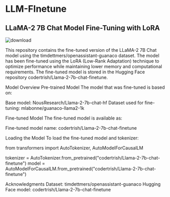 # LLM-FInetune


## LLaMA-2 7B Chat Model Fine-Tuning with LoRA


![download](https://github.com/user-attachments/assets/ccaab291-4f76-4802-ad5d-0552796780ec)




This repository contains the fine-tuned version of the LLaMA-2 7B Chat model using the timdettmers/openassistant-guanaco dataset. The model has been fine-tuned using the LoRA (Low-Rank Adaptation) technique to optimize performance while maintaining lower memory and computational requirements. 
The fine-tuned model is stored in the Hugging Face repository codertrish/Llama-2-7b-chat-finetune.

Model Overview
Pre-trained Model
The model that was fine-tuned is based on:

Base model: NousResearch/Llama-2-7b-chat-hf
Dataset used for fine-tuning: mlabonne/guanaco-llama2-1k

Fine-tuned Model
The fine-tuned model is available as:

Fine-tuned model name: codertrish/Llama-2-7b-chat-finetune

Loading the Model
To load the fine-tuned model and tokenizer:

from transformers import AutoTokenizer, AutoModelForCausalLM

tokenizer = AutoTokenizer.from_pretrained("codertrish/Llama-2-7b-chat-finetune")
model = AutoModelForCausalLM.from_pretrained("codertrish/Llama-2-7b-chat-finetune")


Acknowledgments
Dataset: timdettmers/openassistant-guanaco
Hugging Face model: codertrish/Llama-2-7b-chat-finetune
